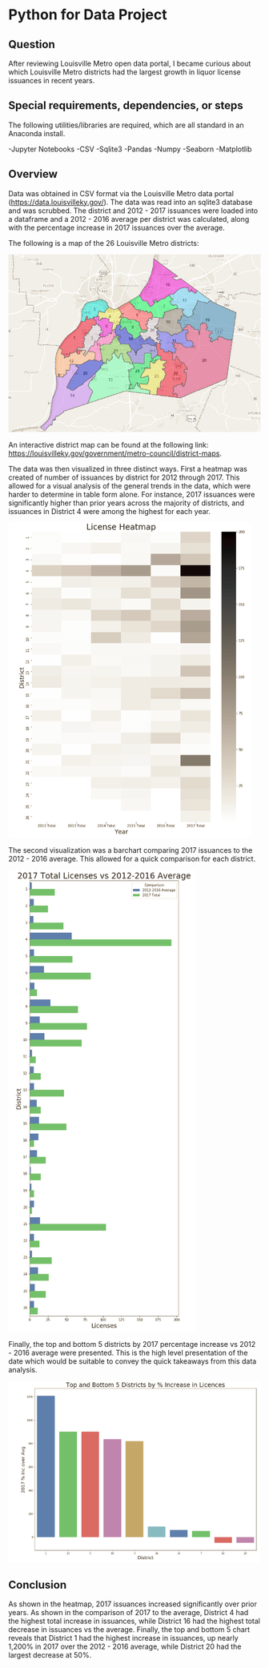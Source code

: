 # Python for Data Project


## Question
After reviewing Louisville Metro open data portal, I became curious about which Louisville Metro districts had the largest growth in liquor license issuances in recent years.

## Special requirements, dependencies, or steps

The following utilities/libraries are required, which are all standard in an Anaconda install.

-Jupyter Notebooks
-CSV
-Sqlite3
-Pandas
-Numpy
-Seaborn
-Matplotlib

## Overview

Data was obtained in CSV format via the Louisville Metro data portal (https://data.louisvilleky.gov/). The data was read into an sqlite3 database and was scrubbed. The district and 2012 - 2017 issuances were loaded into a dataframe and a 2012 - 2016 average per district was calculated, along with the percentage increase in 2017 issuances over the average. 

The following is a map of the 26 Louisville Metro districts:

![districtmap](./districtmap.PNG)

An interactive district map can be found at the following link: https://louisvilleky.gov/government/metro-council/district-maps.

The data was then visualized in three distinct ways. First a heatmap was created of number of issuances by district for 2012 through 2017. This allowed for a visual analysis of the general trends in the data, which were harder to determine in table form alone. For instance, 2017 issuances were significantly higher than prior years across the majority of districts, and issuances in District 4 were among the highest for each year.  

![heatmap](./heatmap.PNG)

The second visualization was a barchart comparing 2017 issuances to the 2012 - 2016 average. This allowed for a quick comparison for each district. 

![comparison](./comparison.PNG)

Finally, the top and bottom 5 districts by 2017 percentage increase vs 2012 - 2016 average were presented. This is the high level presentation of the date which would be suitable to convey the quick takeaways from this data analysis. 

![takeaway chart](./takeaway.PNG)

## Conclusion
As shown in the heatmap, 2017 issuances increased significantly over prior years. As shown in the comparison of 2017 to the average, District 4 had the highest total increase in issuances, while District 16 had the highest total decrease in issuances vs the average. Finally, the top and bottom 5 chart reveals that District 1 had the highest increase in issuances, up nearly 1,200% in 2017 over the 2012 - 2016 average, while District 20 had the largest decrease at 50%.

